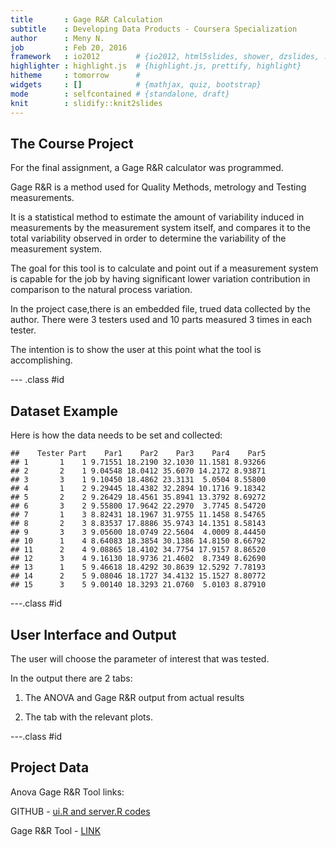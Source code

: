 ```yaml
---
title       : Gage R&R Calculation
subtitle    : Developing Data Products - Coursera Specialization
author      : Meny N.
job         : Feb 20, 2016
framework   : io2012        # {io2012, html5slides, shower, dzslides, ...}
highlighter : highlight.js  # {highlight.js, prettify, highlight}
hitheme     : tomorrow      # 
widgets     : []            # {mathjax, quiz, bootstrap}
mode        : selfcontained # {standalone, draft}
knit        : slidify::knit2slides
---
```


## The Course Project

For the final assignment, a Gage R&R calculator was programmed.

Gage R&R is a method used for Quality Methods, metrology and Testing measurements.

It is a statistical method to estimate the amount of variability induced in measurements by the measurement system itself, and compares it to the total variability observed in order to determine the variability of the measurement system.

The goal for this tool is to calculate and point out if a measurement system is capable for the job by having significant lower variation contribution in comparison to the natural process variation.

In the project case,there is an embedded file, trued data collected by the author. There were 3 testers used and 10 parts measured 3 times in each tester.

The intention is to show the user at this point what the tool is accomplishing.


--- .class #id 

## Dataset Example

Here is how the data needs to be set and collected:


```
##    Tester Part    Par1    Par2    Par3    Par4    Par5
## 1       1    1 9.71551 18.2190 32.1030 11.1581 8.93266
## 2       2    1 9.04548 18.0412 35.6070 14.2172 8.93871
## 3       3    1 9.10450 18.4862 23.3131  5.0504 8.55800
## 4       1    2 9.29445 18.4382 32.2894 10.1716 9.18342
## 5       2    2 9.26429 18.4561 35.8941 13.3792 8.69272
## 6       3    2 9.55800 17.9642 22.2970  3.7745 8.54720
## 7       1    3 8.82431 18.1967 31.9755 11.1458 8.54765
## 8       2    3 8.83537 17.8886 35.9743 14.1351 8.58143
## 9       3    3 9.05600 18.0749 22.5604  4.0009 8.44450
## 10      1    4 8.64083 18.3854 30.1386 14.8150 8.66792
## 11      2    4 9.08865 18.4102 34.7754 17.9157 8.86520
## 12      3    4 9.16130 18.9736 21.4602  8.7349 8.62690
## 13      1    5 9.46618 18.4292 30.8639 12.5292 7.78193
## 14      2    5 9.08046 18.1727 34.4132 15.1527 8.80772
## 15      3    5 9.00140 18.3293 21.0760  5.0103 8.87910
```


---.class #id

## User Interface and Output

The user will choose the parameter of interest that was tested.

In the output there are 2 tabs:

1. The ANOVA and Gage R&R output from actual results

2. The tab with the relevant plots.

---.class #id

## Project Data

Anova Gage R&R Tool links:

GITHUB - [ui.R and server.R codes](https://github.com/Meny007/Meny007.github.io)

Gage R&R Tool - [LINK](https://menynh.shinyapps.io/gageRRcalc/)
